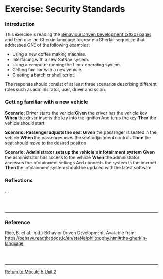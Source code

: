 # Exercise: Security Standards

### Introduction
This exercise is reading the [Behaviour Driven Development (2020) pages](https://behave.readthedocs.io/en/stable/philosophy.html#the-gherkin-language) and then use the Gherkin language to create a Gherkin sequence that addresses ONE of the following examples:
 - Using a new coffee making machine.
 - Interfacing with a new SatNav system.
 - Using a computer running the Linux operating system.
 - Getting familiar with a new vehicle.
 - Creating a batch or shell script.

The response should consist of at least three scenarios describing different roles such as administrator, user, driver and so on.  

### Getting familiar with a new vehicle
**Scenario:** Driver starts the vehicle
    **Given** the driver has the vehicle key
    **When** the driver inserts the key into the ignition
    And turns the key
    **Then** the vehicle should start

  **Scenario: Passenger adjusts the seat**
    **Given** the passenger is seated in the vehicle
    **When** the passenger uses the seat adjustment controls
    **Then** the seat should move to the desired position

  **Scenario: Administrator sets up the vehicle's infotainment system**
    **Given** the administrator has access to the vehicle
    **When** the administrator accesses the infotainment settings
    And connects the system to the internet
    **Then** the infotainment system should be updated with the latest software
   
### Reflections
...

<br><br>

---

### Reference
Rice, B. et al. (n.d.) Behavior Driven Development. Available from: https://behave.readthedocs.io/en/stable/philosophy.html#the-gherkin-language

<br><br>

---

[Return to Module 5 Unit 2](SEPM_Unit02.md)
